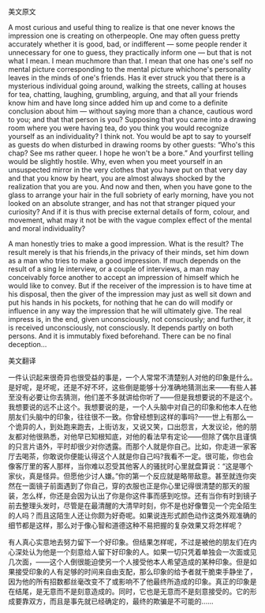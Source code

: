 美文原文

A most curious and useful thing to realize is that one never knows the impression one is creating on otherpeople. One may often guess pretty accurately whether it is good, bad, or indifferent — some people render it unnecessary for one to guess, they practically inform one — but that is not what I mean. I mean muchmore than that. I mean that one has one's self no mental picture corresponding to the mental picture whichone's personality leaves in the minds of one's friends. Has it ever struck you that there is a mysterious individual going around, walking the streets, calling at houses for tea, chatting, laughing, grumbling, arguing, and that all your friends know him and have long since added him up and come to a definite conclusion about him — without saying more than a chance, cautious word to you; and that that person is you? Supposing that you came into a drawing room where you were having tea, do you think you would recognize yourself as an individuality? I think not. You would be apt to say to yourself as guests do when disturbed in drawing rooms by other guests: “Who's this chap? See ms rather queer. I hope he won't be a bore.” And yourfirst telling would be slightly hostile. Why, even when you meet yourself in an unsuspected mirror in the very clothes that you have put on that very day and that you know by heart, you are almost always shocked by the realization that you are you. And now and then, when you have gone to the glass to arrange your hair in the full sobriety of early morning, have you not looked on an absolute stranger, and has not that stranger piqued your curiosity? And if it is thus with precise external details of form, colour, and movement, what may it not be with the vague complex effect of the mental and moral individuality?

A man honestly tries to make a good impression. What is the result? The result merely is that his friends,in the privacy of their minds, set him down as a man who tries to make a good impression. If much depends on the result of a sing le interview, or a couple of interviews, a man may conceivably force another to accept an impression of himself which he would like to convey. But if the receiver of the impression is to have time at his disposal, then the giver of the impression may just as well sit down and put his hands in his pockets, for nothing that he can do will modify or influence in any way the impression that he will ultimately give. The real impress is, in the end, given unconsciously, not consciously; and further, it is received unconsciously, not consciously. It depends partly on both persons. And it is immutably fixed beforehand. There can be no final deception…

美文翻译

一件认识起来很奇异也很受益的事是，一个人常常不清楚别人对他的印象是什么。是好呢，是坏呢，还是不好不坏，这些倒是能够十分准确地猜测出来——有些人甚至没有必要让你去猜测，他们差不多就讲给你听了——但是我想要说的不是这个。我想要说的远不止这个。我想要说的是，一个人头脑中对自己的印象和他本人在他朋友们头脑中的印象，往往很不一致。你曾经想到这样的事吗?——世上有那么一个诡异的人，到处跑来跑去，上街访友，又说又笑，口出怨言，大发议论，他的朋友都对他很熟悉，对他早已知根知底，对他的看法早有定论——但除了偶尔且谨慎的只言片语外，平时却很少对你透露。而那个人就是你自己。比如，你走进一家客厅去喝茶，你敢说你便能认得这个人就是你自己吗?我看不一定。很可能，你也会像客厅里的客人那样，当你难以忍受其他客人的骚扰时心里就盘算说：“这是哪个家伙，真是怪异。但愿他少讨人嫌。”你的第一个反应就是略带敌意。甚至就连你突然在一面镜子前面遇到了你自己，穿的衣服也正是你心里记得很清楚的那天的服装，怎么样，你还是会因为认出了你是你这件事而感到吃惊。还有当你有时到镜子前去整理头发时，尽管是在最清醒的大清早时刻，你不是也好像瞥见一个完全陌生的人吗？而且这陌生人还让你颇为好奇呢。如果说连形式颜色动作这类外观准确的细节都是这样，那么对于像心智和道德这种不易把握的复杂效果又将怎样呢？

有人真心实意地去努力留下一个好印象。但结果怎样呢，不过是被他的朋友们在内心深处认为他是一个刻意给人留下好印象的人。如果一切只凭着单独会一次面或见几次面，——这个人倒很能迫使另一个人接受他本人希望造成的某种印象。但是如果接受印象的人有足够的时间来自由支配，那么印象的给予者就干脆束手静坐了，因为他的所有招数都丝毫改变不了或影响不了他最终所造成的印象。真正的印象是在结尾，是无意而不是刻意造成的。同时，它也是无意而不是刻意接受的。它的形成要靠双方，而且是事先就已经确定的，最终的欺骗是不可能的……
